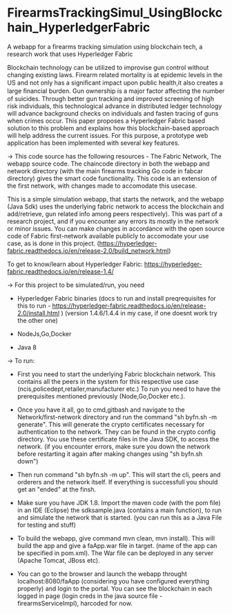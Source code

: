 # FirearmsTrackingSimul_UsingBlockchain_HyperledgerFabric
A webapp for a firearms tracking simulation using blockchain tech, a research work that uses Hyperledger Fabric

Blockchain technology can be utilized to improvise gun control without changing existing laws. Firearm related mortality is at epidemic levels in the US and not only has a signiﬁcant impact upon public health,it also creates a large ﬁnancial burden. Gun ownership is a major factor affecting the number of suicides. Through better gun tracking and improved screening of high risk individuals, this technological advance in distributed ledger technology will advance background checks on individuals and fasten tracing of guns when crimes occur. This paper proposes a Hyperledger Fabric based solution to this problem and explains how this blockchain-based approach will help address the current issues. For this purpose, a prototype web application has been implemented with several key features.

-> This code source has the following resources - The Fabric Network, The webapp source code. The chaincode directory in both the webapp and network directory (with the main firearms tracking Go code in fabcar directory) gives the smart code functionality.
This code is an extension of the first network, with changes made to accomodate this usecase.

This is a simple simulation webapp, that starts the network, and the webapp (Java Sdk) uses the underlying fabric network to access the blockchain and add/retrieve, gun related info among peers respectively). This was part of a research project, and if you encounter any errors its mostly in the network or minor issues. You can make changes in accordance with the open source code of Fabric first-network available publicly to accomodate your use case, as is done in this project. (https://hyperledger-fabric.readthedocs.io/en/release-2.0/build_network.html)

To get to know/learn about Hyperledger Fabric: https://hyperledger-fabric.readthedocs.io/en/release-1.4/

-> For this project to be simulated/run, you need

- Hyperledger Fabric binaries (docs to run and install preqrequisites for this to run - https://hyperledger-fabric.readthedocs.io/en/release-2.0/install.html ) (version 1.4.6/1.4.4 in my case, if one doesnt work try the other one)

- NodeJs,Go,Docker

- Java 8

-> To run:

- First you need to start the underlying Fabric blockchain network. This contains all the peers in the system for this respective use case (ncis,policedept,retailer,manufacturer etc.) To run you need to have the prerequisites mentioned previously (Node,Go,Docker etc.).

- Once you have it all, go to cmd,gitbash and navigate to the Network/first-network directory and run the command "sh byfn.sh -m generate". This will generate the crypto certificates necessary for authentication to the network. They can be found in the crypto config directory. You use these certificate files in the Java SDK, to access the network. (if you encounter errors, make sure you down the network before restarting it again after making changes using "sh byfn.sh down")

- Then run command "sh byfn.sh -m up". This will start the cli, peers and orderers and the network itself. If everything is successfull you should get an "ended" at the finsh.

- Make sure you have JDK 1.8. Import the maven code (with the pom file) in an IDE (Eclipse)
the sdksample.java (contains a main function), to run and simulate the network that is started. (you can run this as a Java File for testing and stuff)

- To build the webapp, give command mvn clean, mvn install). This will build the app and give a faApp.war file in target. (name of the app can be specified in pom.xml). The War file can be deployed in any server (Apache Tomcat, JBoss etc). 

- You can go to the browser and launch the webapp throught localhost:8080/faApp (considering you have configured everything properly) and login to the portal. You can see the blockchain in each logged in page (login creds in the java source file - firearmsServiceImpl), harcoded for now.
